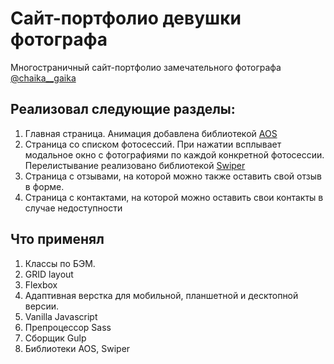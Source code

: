 # Сайт-портфолио девушки фотографа
Многостраничный сайт-портфолио замечательного фотографа 
[@chaika__gaika](https://www.instagram.com/chaika__gaika/)

## Реализовал следующие разделы:
1. Главная страница. Анимация добавлена библиотекой [AOS](https://michalsnik.github.io/aos/)
2. Страница со списком фотосессий. При нажатии всплывает модальное окно с фотографиями по каждой конкретной фотосессии. Перелистывание реализовано библиотекой [Swiper](https://swiperjs.com/)
3. Страница с отзывами, на которой можно также оставить свой отзыв в форме.
4. Страница с контактами, на которой можно оставить свои контакты в случае недоступности

## Что применял
1. Классы по БЭМ.
2. GRID layout
3. Flexbox
4. Адаптивная верстка для мобильной, планшетной и десктопной версии.
5. Vanilla Javascript
6. Препроцессор Sass
7. Сборщик Gulp
8. Библиотеки AOS, Swiper
